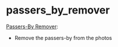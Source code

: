 # passers_by_remover

[Passers-By Remover](https://github.com/IdrisChen/passers_by_remover/tree/main/after_processing):
- Remove the passers-by from the photos
